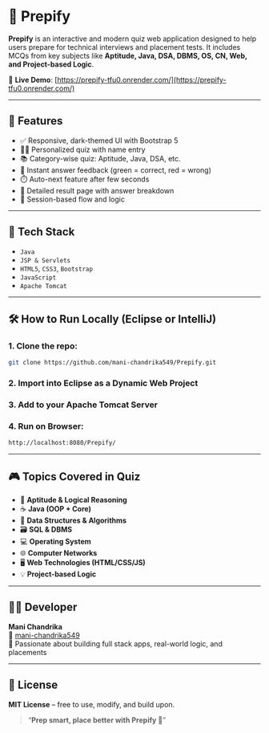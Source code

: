 # 🎯 Prepify

**Prepify** is an interactive and modern quiz web application designed to help users prepare for technical interviews and placement tests. It includes MCQs from key subjects like **Aptitude, Java, DSA, DBMS, OS, CN, Web, and Project-based Logic**.

🔗 **Live Demo**: [https://prepify-tfu0.onrender.com/](https://prepify-tfu0.onrender.com/)

---

## 🌟 Features

- ✅ Responsive, dark-themed UI with Bootstrap 5
- 🧑‍🎓 Personalized quiz with name entry
- 📚 Category-wise quiz: Aptitude, Java, DSA, etc.
- 🎯 Instant answer feedback (green = correct, red = wrong)
- ⏱️ Auto-next feature after few seconds
- 🧠 Detailed result page with answer breakdown
- 🔐 Session-based flow and logic

---

## 📂 Tech Stack

- `Java`
- `JSP & Servlets`
- `HTML5`, `CSS3`, `Bootstrap`
- `JavaScript`
- `Apache Tomcat`

---

## 🛠️ How to Run Locally (Eclipse or IntelliJ)

### 1. Clone the repo:
```bash
git clone https://github.com/mani-chandrika549/Prepify.git
```

### 2. Import into Eclipse as a Dynamic Web Project
### 3. Add to your Apache Tomcat Server
### 4. Run on Browser:
```bash
http://localhost:8080/Prepify/
```

---

## 🎮 Topics Covered in Quiz

- 🧮 **Aptitude & Logical Reasoning**
- ☕ **Java (OOP + Core)**
- 🔁 **Data Structures & Algorithms**
- 🗃️ **SQL & DBMS**
- 💻 **Operating System**
- 🌐 **Computer Networks**
- 🖥️ **Web Technologies (HTML/CSS/JS)**
- 💡 **Project-based Logic**

---

## 👩‍💻 Developer

**Mani Chandrika**  
💌 [mani-chandrika549](https://github.com/mani-chandrika549)  
📌 Passionate about building full stack apps, real-world logic, and placements

---

## 🏁 License

**MIT License** – free to use, modify, and build upon.

> “**Prep smart, place better with Prepify 🚀**”

